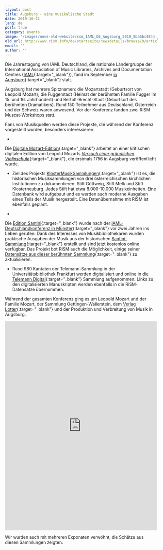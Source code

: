 ```yaml
---
layout: post
title: Augsburg - eine musikalische Stadt
date: 2019-10-21
lang: de
post: true
category: events
image: "/images/news-old-website/csm_IAML_DE_Augsburg_2019_5ba5bc4844.jpg"
old_url: http://www.rism.info/de/startseite/newsdetails/browse/9/article/64/augsburg-a-musical-city.html
email: ''
author: ''
---
```


Die Jahrestagung von IAML Deutschland, die nationale Ländergruppe der International Association of Music Libraries, Archives and Documentation Centres ([IAML](https://www.iaml.info/){:target="_blank"}), fand im September [in Augsburg](http://www.aibm.info/tagungen/2019-augsburg/){:target="_blank"} statt.


Augsburg hat mehrere Spitznamen: die Mozartstadt (Geburtsort von Leopold Mozart), die Fuggerstadt (Heimat der berühmten Familie Fugger im 15. und 16. Jahrhundert) und Bertolt-Brecht-Stadt (Geburtsort des berühmten Dramatikers). Rund 150 Teilnehmer aus Deutschland, Österreich und der Schweiz waren anwesend. Vor der Konferenz fanden zwei RISM Muscat-Workshops statt.

Fans von Musikquellen werden diese Projekte, die während der Konferenz vorgestellt wurden, besonders interessieren:

-

Die [Digitale Mozart-Edition](https://mozarteum.at/digitale-mozart-edition/){:target="_blank"} arbeitet an einer kritischen digitalen Edition von Leopold Mozarts [_Versuch einer gründlichen Violinschule_](https://opac.rism.info/search?id=990042611&View=rism){:target="_blank"}, die erstmals 1756 in Augsburg veröffentlicht wurde.


- Ziel des Projekts [KlosterMusikSammlungen](https://klostermusiksammlungen.at/){:target="_blank"} ist es, die historischen Musiksammlungen von drei österreichischen kirchlichen Institutionen zu dokumentieren: Stift Göttweig, Stift Melk und Stift Klosterneuburg. Jedes Stift hat etwa 8.000-10.000 Musikeinheiten. Eine Datenbank wird aufgebaut und es werden auch moderne Ausgaben eines Teils der Musik hergestellt. Eine Datenübernahme mit RISM ist ebenfalls geplant.

-

Die [Edition Santini](http://fortunato-santini.de/edition-santini.php){:target="_blank"} wurde nach der [IAML-Deutschlandkonferenz in Münster](http://www.aibm.info/tagungen/2017-muenster/){:target="_blank"} vor zwei Jahren ins Leben gerufen: Dank des Interesses von Musikbibliothekaren wurden praktische Ausgaben der Musik aus der historischen [Santini-Sammlung](http://fortunato-santini.de/){:target="_blank"} erstellt und sind jetzt kostenlos online verfügbar. Das Projekt bot RISM auch die Möglichkeit, einige seiner [Datensätze aus dieser berühmten Sammlung](https://opac.rism.info/search?View=rism&q=fortunato+santini){:target="_blank"} zu aktualisieren.


- Rund 980 Kantaten der Telemann-Sammlung in der Universitätsbibliothek Frankfurt werden digitalisiert und online in die [Telemann Digital](http://sammlungen.ub.uni-frankfurt.de/telemann/nav/index/all){:target="_blank"} Sammlung aufgenommen. Links zu den digitalisierten Manuskripten werden ebenfalls in die RISM-Datensätze übernommen.

Während der gesamten Konferenz ging es um Leopold Mozart und der Familie Mozart, der Sammlung Oettingen-Wallerstein, dem [Verlag Lotter](https://opac.rism.info/search?View=rism&q=Lotter){:target="_blank"} und der Produktion und Verbreitung von Musik in Augsburg.

<iframe src="https://www.facebook.com/plugins/post.php?href=https%3A%2F%2Fwww.facebook.com%2FRISM.info%2Fposts%2F3203030349737787&amp;width=500" width="500" height="688" style="border:none;overflow:hidden" scrolling="no" frameborder="0" allowtransparency="true" allow="encrypted-media"></iframe>


Wir wurden auch mit mehreren Exponaten verwöhnt, die Schätze aus diesen Sammlungen zeigten.